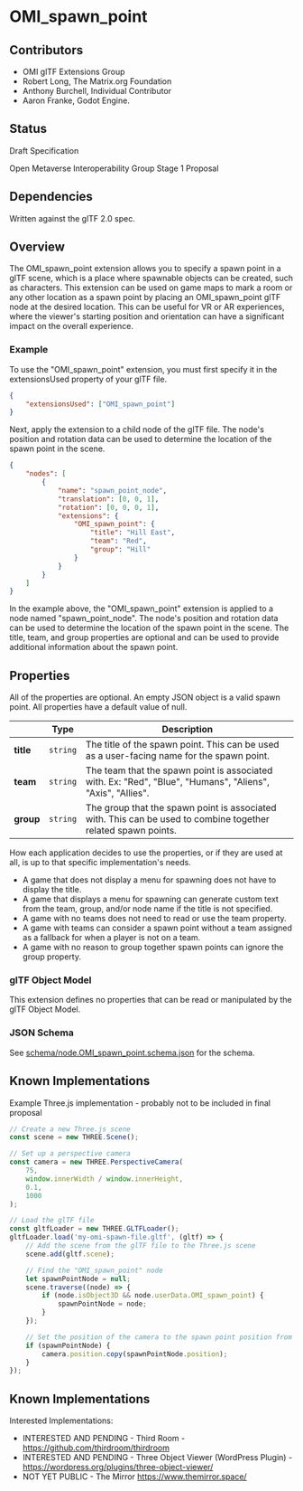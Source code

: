 # OMI_spawn_point

## Contributors

* OMI glTF Extensions Group
* Robert Long, The Matrix.org Foundation
* Anthony Burchell, Individual Contributor
* Aaron Franke, Godot Engine.

## Status

Draft Specification

Open Metaverse Interoperability Group Stage 1 Proposal

## Dependencies

Written against the glTF 2.0 spec.

## Overview

The OMI_spawn_point extension allows you to specify a spawn point in a glTF scene, which is a place where spawnable objects can be created, such as characters. This extension can be used on game maps to mark a room or any other location as a spawn point by placing an OMI_spawn_point glTF node at the desired location. This can be useful for VR or AR experiences, where the viewer's starting position and orientation can have a significant impact on the overall experience.

### Example

To use the "OMI_spawn_point" extension, you must first specify it in the extensionsUsed property of your glTF file.

```json
{
    "extensionsUsed": ["OMI_spawn_point"]
}
```

Next, apply the extension to a child node of the glTF file. The node's position and rotation data can be used to determine the location of the spawn point in the scene.

```json
{
    "nodes": [
        {
            "name": "spawn_point_node",
            "translation": [0, 0, 1],
            "rotation": [0, 0, 0, 1],
            "extensions": {
                "OMI_spawn_point": {
                    "title": "Hill East",
                    "team": "Red",
                    "group": "Hill"
                }
            }
        }
    ]
}
```

In the example above, the "OMI_spawn_point" extension is applied to a node named "spawn_point_node". The node's position and rotation data can be used to determine the location of the spawn point in the scene. The title, team, and group properties are optional and can be used to provide additional information about the spawn point.

## Properties

All of the properties are optional. An empty JSON object is a valid spawn point. All properties have a default value of null.

|           | Type     | Description                                                                                                   |
| ----------| -------- | ------------------------------------------------------------------------------------------------------------- |
| **title** | `string` | The title of the spawn point. This can be used as a user-facing name for the spawn point.                     |
| **team**  | `string` | The team that the spawn point is associated with. Ex: "Red", "Blue", "Humans", "Aliens", "Axis", "Allies".    |
| **group** | `string` | The group that the spawn point is associated with. This can be used to combine together related spawn points. |

How each application decides to use the properties, or if they are used at all, is up to that specific implementation's needs.

* A game that does not display a menu for spawning does not have to display the title.
* A game that displays a menu for spawning can generate custom text from the team, group, and/or node name if the title is not specified.
* A game with no teams does not need to read or use the team property.
* A game with teams can consider a spawn point without a team assigned as a fallback for when a player is not on a team.
* A game with no reason to group together spawn points can ignore the group property.

### glTF Object Model

This extension defines no properties that can be read or manipulated by the glTF Object Model.

### JSON Schema

See [schema/node.OMI_spawn_point.schema.json](schema/node.OMI_spawn_point.schema.json) for the schema.

## Known Implementations

Example Three.js implementation - probably not to be included in final proposal

```js
// Create a new Three.js scene
const scene = new THREE.Scene();

// Set up a perspective camera
const camera = new THREE.PerspectiveCamera(
    75,
    window.innerWidth / window.innerHeight,
    0.1,
    1000
);

// Load the glTF file
const gltfLoader = new THREE.GLTFLoader();
gltfLoader.load('my-omi-spawn-file.gltf', (gltf) => {
    // Add the scene from the glTF file to the Three.js scene
    scene.add(gltf.scene);

    // Find the "OMI_spawn_point" node
    let spawnPointNode = null;
    scene.traverse((node) => {
        if (node.isObject3D && node.userData.OMI_spawn_point) {
            spawnPointNode = node;
        }
    });

    // Set the position of the camera to the spawn point position from the source node data.
    if (spawnPointNode) {
        camera.position.copy(spawnPointNode.position);
    }
});
```

## Known Implementations

Interested Implementations:
* INTERESTED AND PENDING - Third Room - https://github.com/thirdroom/thirdroom
* INTERESTED AND PENDING - Three Object Viewer (WordPress Plugin) - https://wordpress.org/plugins/three-object-viewer/
* NOT YET PUBLIC - The Mirror https://www.themirror.space/
